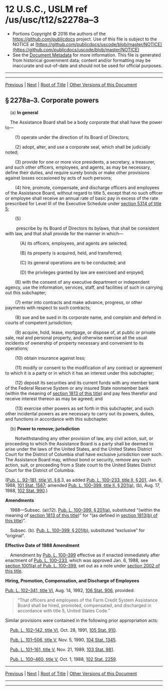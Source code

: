---
---

# 12 U.S.C., USLM ref /us/usc/t12/s2278a–3

* Portions Copyright © 2016 the authors of the https://github.com/publicdocs project.
  Use of this file is subject to the NOTICE at [https://github.com/publicdocs/uscode/blob/master/NOTICE](https://github.com/publicdocs/uscode/blob/master/NOTICE)
* See the [Document Metadata](././../../../../../..//README.md) for more information.
  This file is generated from historical government data; content and/or formatting may be inaccurate and out-of-date and should not be used for official purposes.

----------
----------

[Previous](./../../../../../..//us/usc/t12/ch23/schVI/ptA/m__us_usc_t12_s2278a–2.md) | [Next](./../../../../../..//us/usc/t12/ch23/schVI/ptA/m__us_usc_t12_s2278a–4.md) | [Root of Title](./../../../../../../) | [Other Versions of this Document](https://publicdocs.github.io/go/links?ns=uslm&ref=%2Fus%2Fusc%2Ft12%2Fs2278a%E2%80%933)

## § 2278a–3. Corporate powers

    (a) __In general__ 

    The Assistance Board shall be a body corporate that shall have the power to—

        (1) operate under the direction of its Board of Directors;

        (2) adopt, alter, and use a corporate seal, which shall be judicially noted;

        (3) provide for one or more vice presidents, a secretary, a treasurer, and such other officers, employees, and agents, as may be necessary, define their duties, and require surety bonds or make other provisions against losses occasioned by acts of such persons;

        (4) hire, promote, compensate, and discharge officers and employees of the Assistance Board, without regard to title 5, except that no such officer or employee shall receive an annual rate of basic pay in excess of the rate prescribed for Level III of the Executive Schedule under [section 5314 of title 5][/us/usc/t5/s5314];

        (5)

         prescribe by its Board of Directors its bylaws, that shall be consistent with law, and that shall provide for the manner in which—

            (A) its officers, employees, and agents are selected;

            (B) its property is acquired, held, and transferred;

            (C) its general operations are to be conducted; and

            (D) the privileges granted by law are exercised and enjoyed;

        (6) with the consent of any executive department or independent agency, use the information, services, staff, and facilities of such in carrying out this subchapter;

        (7) enter into contracts and make advance, progress, or other payments with respect to such contracts;

        (8) sue and be sued in its corporate name, and complain and defend in courts of competent jurisdiction;

        (9) acquire, hold, lease, mortgage, or dispose of, at public or private sale, real and personal property, and otherwise exercise all the usual incidents of ownership of property necessary and convenient to its operations;

        (10) obtain insurance against loss;

        (11) modify or consent to the modification of any contract or agreement to which it is a party or in which it has an interest under this subchapter;

        (12) deposit its securities and its current funds with any member bank of the Federal Reserve System or any insured State nonmember bank (within the meaning of [section 1813 of this title][/us/usc/t12/s1813]) and pay fees therefor and receive interest thereon as may be agreed; and

        (13) exercise other powers as set forth in this subchapter, and such other incidental powers as are necessary to carry out its powers, duties, and functions in accordance with this subchapter.

    (b) __Power to remove; jurisdiction__ 

        Notwithstanding any other provision of law, any civil action, suit, or proceeding to which the Assistance Board is a party shall be deemed to arise under the laws of the United States, and the United States District Court for the District of Columbia shall have exclusive jurisdiction over such. The Assistance Board may, without bond or security, remove any such action, suit, or proceeding from a State court to the United States District Court for the District of Columbia.

([Pub. L. 92–181, title VI, § 6][/us/pl/92/181/s6].3, as added [Pub. L. 100–233, title II, § 201][/us/pl/100/233/s201], Jan. 6, 1988, [101 Stat. 1587][/us/stat/101/1587]; amended [Pub. L. 100–399, title II, § 201(a)][/us/pl/100/399/s201/a], (b), Aug. 17, 1988, [102 Stat. 990][/us/stat/102/990].)

 __Amendments__ 

    1988—Subsec. (a)(12). [Pub. L. 100–399, § 201(a)][/us/pl/100/399/s201/a], substituted “(within the meaning of [section 1813 of this title][/us/usc/t12/s1813])” for “(as defined in [section 1813(b) of this title][/us/usc/t12/s1813/b])”.

    Subsec. (b). [Pub. L. 100–399, § 201(b)][/us/pl/100/399/s201/b], substituted “exclusive” for “original”.

 __Effective Date of 1988 Amendment__ 

    Amendment by [Pub. L. 100–399][/us/pl/100/399] effective as if enacted immediately after enactment of [Pub. L. 100–233][/us/pl/100/233], which was approved Jan. 6, 1988, see [section 1001(a) of Pub. L. 100–399][/us/pl/100/399/s1001/a], set out as a note under [section 2002 of this title][/us/usc/t12/s2002].

 __Hiring, Promotion, Compensation, and Discharge of Employees__ 

[Pub. L. 102–341, title VI][/us/pl/102/341], Aug. 14, 1992, [106 Stat. 906][/us/stat/106/906], provided: 

> “That officers and employees of the Farm Credit System Assistance Board shall be hired, promoted, compensated, and discharged in accordance with title 5, United States Code.”

Similar provisions were contained in the following prior appropriation acts:

    [Pub. L. 102–142, title VI][/us/pl/102/142], Oct. 28, 1991, [105 Stat. 910][/us/stat/105/910].

    [Pub. L. 101–506, title V][/us/pl/101/506], Nov. 5, 1990, [104 Stat. 1345][/us/stat/104/1345].

    [Pub. L. 101–161, title V][/us/pl/101/161], Nov. 21, 1989, [103 Stat. 981][/us/stat/103/981].

    [Pub. L. 100–460, title V][/us/pl/100/460], Oct. 1, 1988, [102 Stat. 2259][/us/stat/102/2259].

----------

[Previous](./../../../../../..//us/usc/t12/ch23/schVI/ptA/m__us_usc_t12_s2278a–2.md) | [Next](./../../../../../..//us/usc/t12/ch23/schVI/ptA/m__us_usc_t12_s2278a–4.md) | [Root of Title](./../../../../../../) | [Other Versions of this Document](https://publicdocs.github.io/go/links?ns=uslm&ref=%2Fus%2Fusc%2Ft12%2Fs2278a%E2%80%933)

----------
----------

[/us/usc/t5/s5314]: https://publicdocs.github.io/go/links?ns=uslm&ref=%2Fus%2Fusc%2Ft5%2Fs5314
[/us/usc/t12/s1813]: https://publicdocs.github.io/go/links?ns=uslm&ref=%2Fus%2Fusc%2Ft12%2Fs1813
[/us/pl/92/181/s6]: https://publicdocs.github.io/go/links?ns=uslm&ref=%2Fus%2Fpl%2F92%2F181%2Fs6
[/us/pl/100/233/s201]: https://publicdocs.github.io/go/links?ns=uslm&ref=%2Fus%2Fpl%2F100%2F233%2Fs201
[/us/stat/101/1587]: https://publicdocs.github.io/go/links?ns=uslm&ref=%2Fus%2Fstat%2F101%2F1587
[/us/pl/100/399/s201/a]: https://publicdocs.github.io/go/links?ns=uslm&ref=%2Fus%2Fpl%2F100%2F399%2Fs201%2Fa
[/us/stat/102/990]: https://publicdocs.github.io/go/links?ns=uslm&ref=%2Fus%2Fstat%2F102%2F990
[/us/pl/100/399/s201/a]: https://publicdocs.github.io/go/links?ns=uslm&ref=%2Fus%2Fpl%2F100%2F399%2Fs201%2Fa
[/us/usc/t12/s1813]: https://publicdocs.github.io/go/links?ns=uslm&ref=%2Fus%2Fusc%2Ft12%2Fs1813
[/us/usc/t12/s1813/b]: https://publicdocs.github.io/go/links?ns=uslm&ref=%2Fus%2Fusc%2Ft12%2Fs1813%2Fb
[/us/pl/100/399/s201/b]: https://publicdocs.github.io/go/links?ns=uslm&ref=%2Fus%2Fpl%2F100%2F399%2Fs201%2Fb
[/us/pl/100/399]: https://publicdocs.github.io/go/links?ns=uslm&ref=%2Fus%2Fpl%2F100%2F399
[/us/pl/100/233]: https://publicdocs.github.io/go/links?ns=uslm&ref=%2Fus%2Fpl%2F100%2F233
[/us/pl/100/399/s1001/a]: https://publicdocs.github.io/go/links?ns=uslm&ref=%2Fus%2Fpl%2F100%2F399%2Fs1001%2Fa
[/us/usc/t12/s2002]: https://publicdocs.github.io/go/links?ns=uslm&ref=%2Fus%2Fusc%2Ft12%2Fs2002
[/us/pl/102/341]: https://publicdocs.github.io/go/links?ns=uslm&ref=%2Fus%2Fpl%2F102%2F341
[/us/stat/106/906]: https://publicdocs.github.io/go/links?ns=uslm&ref=%2Fus%2Fstat%2F106%2F906
[/us/pl/102/142]: https://publicdocs.github.io/go/links?ns=uslm&ref=%2Fus%2Fpl%2F102%2F142
[/us/stat/105/910]: https://publicdocs.github.io/go/links?ns=uslm&ref=%2Fus%2Fstat%2F105%2F910
[/us/pl/101/506]: https://publicdocs.github.io/go/links?ns=uslm&ref=%2Fus%2Fpl%2F101%2F506
[/us/stat/104/1345]: https://publicdocs.github.io/go/links?ns=uslm&ref=%2Fus%2Fstat%2F104%2F1345
[/us/pl/101/161]: https://publicdocs.github.io/go/links?ns=uslm&ref=%2Fus%2Fpl%2F101%2F161
[/us/stat/103/981]: https://publicdocs.github.io/go/links?ns=uslm&ref=%2Fus%2Fstat%2F103%2F981
[/us/pl/100/460]: https://publicdocs.github.io/go/links?ns=uslm&ref=%2Fus%2Fpl%2F100%2F460
[/us/stat/102/2259]: https://publicdocs.github.io/go/links?ns=uslm&ref=%2Fus%2Fstat%2F102%2F2259


